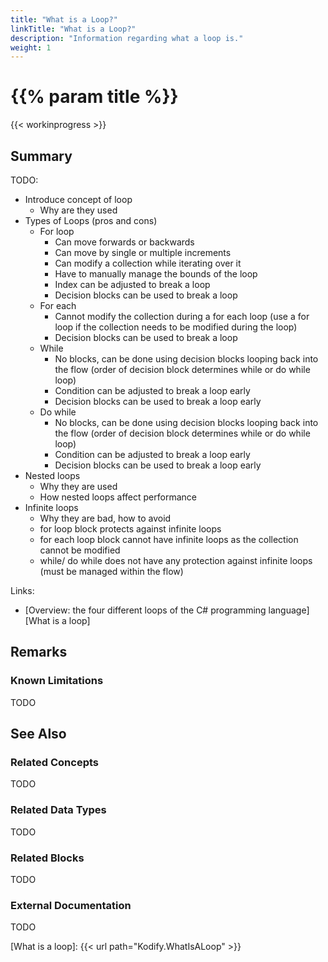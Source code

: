 ```yaml
---
title: "What is a Loop?"
linkTitle: "What is a Loop?"
description: "Information regarding what a loop is."
weight: 1
---
```


# {{% param title %}}

{{< workinprogress >}}

## Summary

TODO:

- Introduce concept of loop
  - Why are they used
- Types of Loops (pros and cons)
  - For loop
    - Can move forwards or backwards
    - Can move by single or multiple increments
    - Can modify a collection while iterating over it
    - Have to manually manage the bounds of the loop
    - Index can be adjusted to break a loop
    - Decision blocks can be used to break a loop
  - For each
    - Cannot modify the collection during a for each loop (use a for loop if the collection needs to be modified during the loop)
    - Decision blocks can be used to break a loop
  - While
    - No blocks, can be done using decision blocks looping back into the flow (order of decision block determines while or do while loop)
    - Condition can be adjusted to break a loop early
    - Decision blocks can be used to break a loop early
  - Do while
    - No blocks, can be done using decision blocks looping back into the flow (order of decision block determines while or do while loop)
    - Condition can be adjusted to break a loop early
    - Decision blocks can be used to break a loop early
- Nested loops
  - Why they are used
  - How nested loops affect performance
- Infinite loops
  - Why they are bad, how to avoid
  - for loop block protects against infinite loops
  - for each loop block cannot have infinite loops as the collection cannot be modified
  - while/ do while does not have any protection against infinite loops (must be managed within the flow)

Links:

- [Overview: the four different loops of the C# programming language][What is a loop]

## Remarks

### Known Limitations

TODO

## See Also

### Related Concepts

TODO

### Related Data Types

TODO

### Related Blocks

TODO

### External Documentation

TODO

[What is a loop]: {{< url path="Kodify.WhatIsALoop" >}}